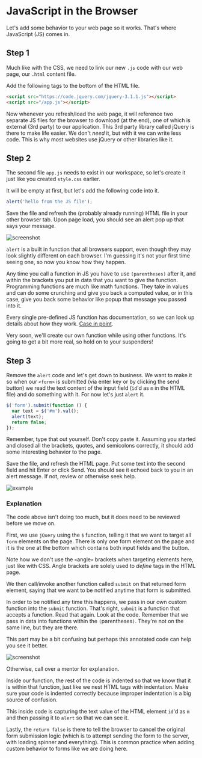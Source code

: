 # JavaScript in the Browser

Let's add some behavior to your web page so it works. That's where JavaScript (JS) comes in.

## Step 1

Much like with the CSS, we need to link our new `.js` code with our web page, our `.html` content file.

Add the following tags to the bottom of the HTML file.

```html
<script src="https://code.jquery.com/jquery-3.1.1.js"></script>
<script src="/app.js"></script>
```

Now whenever you refresh/load the web page, it will reference two separate JS files for the browser to download (at the end), one of which is external (3rd party) to our application. This 3rd party library called jQuery is there to make life easier. We don't _need_ it, but with it we can write less code. This is why most websites use jQuery or other libraries like it.

## Step 2

The second file `app.js` needs to exist in our workspace, so let's create it just like you created `style.css` earlier.

It will be empty at first, but let's add the following code into it.

```js
alert('hello from the JS file');
```

Save the file and refresh the (probably already running) HTML file in your other browser tab. Upon page load, you should see an alert pop up that says your message.

![screenshot](http://d.pr/i/1iOIM/1t9ilpa9+)

`alert` is a built in function that all browsers support, even though they may look slightly different on each browser. I'm guessing it's not your first time seeing one, so now you know how they happen.

Any time you call a function in JS you have to use `(parentheses)` after it, and within the brackets you put in data that you want to give the function. Programming functions are much like math functions. They take in values and can do some crunching and give you back a computed value, or in this case, give you back some behavior like popup that message you passed into it.

Every single pre-defined JS function has documentation, so we can look up details about how they work. [Case in point](https://developer.mozilla.org/en-US/docs/Web/API/Window/alert).

Very soon, we'll create our own function while using other functions. It's going to get a bit more real, so hold on to your suspenders!

## Step 3

Remove the `alert` code and let's get down to business. We want to make it so when our `<form>` is submitted (via enter key or by clicking the send button) we read the text content of the input field (`id`'d as `m` in the HTML file) and do something with it. For now let's just `alert` it.

```js
$('form').submit(function () {
  var text = $('#m').val();
  alert(text);
  return false;
});
```

Remember, type that out yourself. Don't copy paste it. Assuming you started and closed all the brackets, quotes, and semicolons correctly, it should add some interesting behavior to the page. 

Save the file, and refresh the HTML page. Put some text into the second field and hit Enter or click Send. You should see it echoed back to you in an alert message. If not, review or otherwise seek help.

![example](http://d.pr/i/1dJ6W/mKRvFgKR+)

### Explanation

The code above isn't doing too much, but it does need to be reviewed before we move on.

First, we use `jQuery` using the `$` function, telling it that we want to target all `form` elements on the page. There is only one form element on the page and it is the one at the bottom which contains both input fields and the button.

Note how we don't use the `<`angle`>` brackets when targeting elements here, just like with CSS. Angle brackets are solely used to _define_ tags in the HTML page.

We then call/invoke another function called `submit` on that returned form element, saying that we want to be notified anytime that form is submitted.

In order to be notified any time this happens, we pass in our own custom function into the `submit` function. That's right, `submit` is a function that accepts a function. Read that again. Look at the code. Remember that we pass in data into functions within the `(`parentheses`)`. They're not on the same line, but they are there.

This part may be a bit confusing but perhaps this annotated code can help you see it better.

![screenshot](http://d.pr/i/1eAYn/2mERR8ql+)

Otherwise, call over a mentor for explanation.

Inside our function, the rest of the code is indented so that we know that it is within that function, just like we nest HTML tags with indentation. Make sure your code is indented correctly because improper indentation is a big source of confusion.

This inside code is capturing the text value of the HTML element `id`'d as `m` and then passing it to `alert` so that we can see it.

Lastly, the `return false` is there to tell the browser to cancel the original form submission logic (which is to attempt sending the form to the server, with loading spinner and everything). This is common practice when adding custom behavior to forms like we are doing here.









